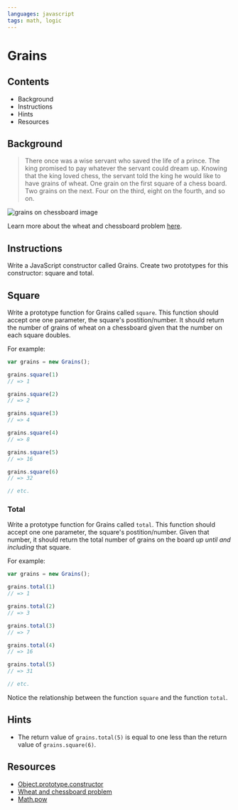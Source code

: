 ```yaml
---
languages: javascript
tags: math, logic
---
```


# Grains

## Contents

* Background
* Instructions
* Hints
* Resources

## Background

> There once was a wise servant who saved the life of a prince. The king promised to pay whatever the servant could dream up. Knowing that the king loved chess, the servant told the king he would like to have grains of wheat. One grain on the first square of a chess board. Two grains on the next. Four on the third, eight on the fourth, and so on.

![grains on chessboard image](https://s3-us-west-2.amazonaws.com/web-dev-readme-photos/js/grains.png)

Learn more about the wheat and chessboard problem [here](http://en.wikipedia.org/wiki/Wheat_and_chessboard_problem).

## Instructions

Write a JavaScript constructor called Grains. Create two prototypes for this constructor: square and total.

## Square

Write a prototype function for Grains called `square`. This function should accept one one parameter, the square's postition/number. It should return the number of grains of wheat on a chessboard given that the number on each square doubles.

For example:

```javascript
var grains = new Grains();

grains.square(1)
// => 1

grains.square(2)
// => 2

grains.square(3)
// => 4

grains.square(4)
// => 8

grains.square(5)
// => 16

grains.square(6)
// => 32

// etc.
```

### Total

Write a prototype function for Grains called `total`. This function should accept one one parameter, the square's postition/number. Given that number, it should return the total number of grains on the board *up until and including* that square.

For example:

```javascript
var grains = new Grains();

grains.total(1)
// => 1

grains.total(2)
// => 3

grains.total(3)
// => 7

grains.total(4)
// => 16

grains.total(5)
// => 31

// etc.
```

Notice the relationship between the function `square` and the function `total`.

## Hints

* The return value of `grains.total(5)` is equal to one less than the return value of `grains.square(6)`.

## Resources

* [Object.prototype.constructor](https://developer.mozilla.org/en-US/docs/Web/JavaScript/Reference/Global_Objects/Object/constructor)
* [Wheat and chessboard problem](http://en.wikipedia.org/wiki/Wheat_and_chessboard_problem)
* [Math.pow](https://developer.mozilla.org/en-US/docs/Web/JavaScript/Reference/Global_Objects/Math/pow)
